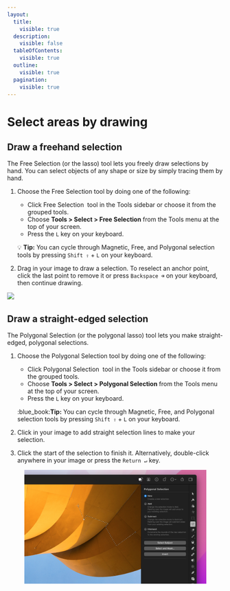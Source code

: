```yaml
---
layout:
  title:
    visible: true
  description:
    visible: false
  tableOfContents:
    visible: true
  outline:
    visible: true
  pagination:
    visible: true
---
```


# Select areas by drawing

## Draw a freehand selection

The Free Selection (or the lasso) tool lets you freely draw selections by hand. You can select objects of any shape or size by simply tracing them by hand.

1.  Choose the Free Selection tool by doing one of the following:

    * Click Free Selection <img src="https://help.pixelmator.com/pixelmator-pro/3.5/assets/English/1586513284000.png" alt="" data-size="line"> tool in the Tools sidebar or choose it from the grouped tools.
    * Choose **Tools > Select > Free Selection** from the Tools menu at the top of your screen.
    * Press the `L` key on your keyboard.

    :bulb: **Tip:** You can cycle through Magnetic, Free, and Polygonal selection tools by pressing `Shift ⇧` + `L` on your keyboard.
2. Drag in your image to draw a selection. To reselect an anchor point, click the last point to remove it or press `Backspace ⌫` on your keyboard, then continue drawing.

![](https://help.pixelmator.com/pixelmator-pro/3.5/assets/English/1654689627000.jpeg)

## Draw a straight-edged selection

The Polygonal Selection (or the polygonal lasso) tool lets you make straight-edged, polygonal selections.

1.  Choose the Polygonal Selection tool by doing one of the following:

    * Click Polygonal Selection <img src="https://help.pixelmator.com/pixelmator-pro/3.5/assets/English/1586513688000.png" alt="" data-size="line"> tool in the Tools sidebar or choose it from the grouped tools.
    * Choose **Tools > Select > Polygonal Selection** from the Tools menu at the top of your screen.
    * Press the `L` key on your keyboard.

    :blue\_book:**Tip:** You can cycle through Magnetic, Free, and Polygonal selection tools by pressing `Shift ⇧` + `L` on your keyboard.
2. Click in your image to add straight selection lines to make your selection.
3. Click the start of the selection to finish it. Alternatively, double-click anywhere in your image or press the `Return ↵` key.

<figure><img src="../.gitbook/assets/image (2).png" alt=""><figcaption></figcaption></figure>

